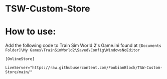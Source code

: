 # TSW-Custom-Store

# How to use:

Add the following code to Train Sim World 2's Game.ini found at `[Documents Folder]\My Games\TrainSimWorld2\Saved\Config\WindowsNoEditor`

`[OnlineStore]`

`LiveServer="https://raw.githubusercontent.com/FoobianBlock/TSW-Custom-Store/main/"`
